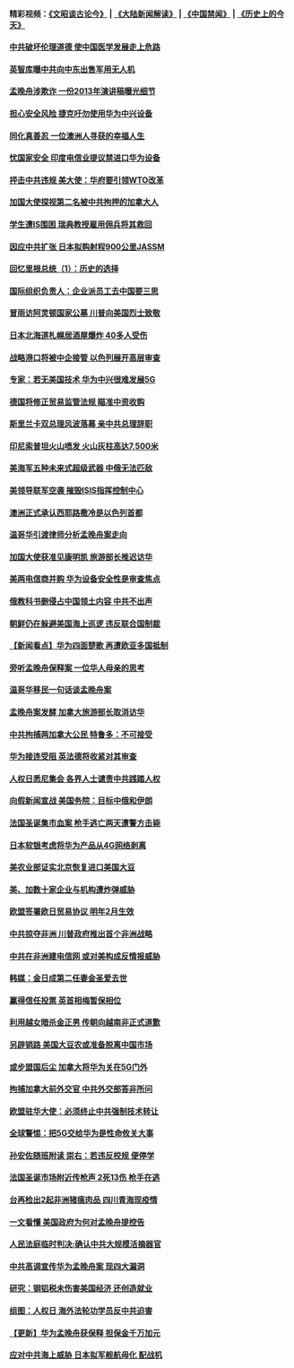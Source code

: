 #### 精彩视频：[《文昭谈古论今》](https://github.com/gfw-breaker/wenzhao/blob/master/README.md?t=12180330) | [《大陆新闻解读》](https://github.com/gfw-breaker/ntdtv-comedy/blob/master/README.md?t=12180330) | [《中国禁闻》](https://github.com/gfw-breaker/ntdtv-news/blob/master/README.md?t=12180330) | [《历史上的今天》](https://github.com/gfw-breaker/today-in-history/blob/master/README.md?t=12180330) 

#### [中共破坏伦理道德 使中国医学发展走上危路](../pages/nsc418/n10916806.md?t=12180330) 

#### [英智库曝中共向中东出售军用无人机](../pages/nsc418/n10916426.md?t=12180330) 

#### [孟晚舟涉欺诈 一份2013年演讲稿曝光细节](../pages/nsc418/n10916405.md?t=12180330) 

#### [担心安全风险 捷克吁勿使用华为中兴设备](../pages/nsc418/n10916667.md?t=12180330) 

#### [同化真善忍 一位澳洲人寻获的幸福人生](../pages/nsc418/n10916061.md?t=12180330) 

#### [忧国家安全 印度电信业提议禁进口华为设备](../pages/nsc418/n10916414.md?t=12180330) 

#### [抨击中共违规 美大使：华府要引领WTO改革](../pages/nsc418/n10916337.md?t=12180330) 

#### [加国大使探视第二名被中共拘押的加拿大人](../pages/nsc418/n10916036.md?t=12180330) 

#### [学生遭IS围困 瑞典教授雇用佣兵将其救回](../pages/nsc418/n10915702.md?t=12180330) 

#### [因应中共扩张 日本拟购射程900公里JASSM](../pages/nsc418/n10915667.md?t=12180330) 

#### [回忆里根总统（1）：历史的选择](../pages/nsc418/n10915488.md?t=12180330) 

#### [国际组织负责人：企业派员工去中国要三思](../pages/nsc418/n10914918.md?t=12180330) 

#### [冒雨访阿灵顿国家公墓 川普向美国烈士致敬](../pages/nsc418/n10914684.md?t=12180330) 

#### [日本北海道札幌居酒屋爆炸 40多人受伤](../pages/nsc418/n10914726.md?t=12180330) 

#### [战略港口将被中企接管 以色列展开高层审查](../pages/nsc418/n10914656.md?t=12180330) 

#### [专家：若无美国技术 华为中兴很难发展5G](../pages/nsc418/n10913393.md?t=12180330) 

#### [德国将修正贸易监管法规 瞄准中资收购](../pages/nsc418/n10914486.md?t=12180330) 

#### [斯里兰卡双总理风波落幕 亲中共总理辞职](../pages/nsc418/n10914382.md?t=12180330) 

#### [印尼索普坦火山喷发 火山灰柱高达7,500米](../pages/nsc418/n10914220.md?t=12180330) 

#### [美海军五种未来式超级武器 中俄无法匹敌](../pages/nsc418/n10913021.md?t=12180330) 

#### [美领导联军空袭 摧毁ISIS指挥控制中心](../pages/nsc418/n10913380.md?t=12180330) 

#### [澳洲正式承认西耶路撒冷是以色列首都](../pages/nsc418/n10913314.md?t=12180330) 

#### [温哥华引渡律师分析孟晚舟案走向](../pages/nsc418/n10911970.md?t=12180330) 

#### [加国大使获准见康明凯 旅游部长推迟访华](../pages/nsc418/n10912174.md?t=12180330) 

#### [美两电信商并购 华为设备安全性是审查焦点](../pages/nsc418/n10911931.md?t=12180330) 

#### [俄教科书删侵占中国领土内容 中共不出声](../pages/nsc418/n10911833.md?t=12180330) 

#### [朝鲜仍在躲避美国海上巡逻 违反联合国制裁](../pages/nsc418/n10911824.md?t=12180330) 

#### [【新闻看点】华为四面楚歌 再遭欧亚多国抵制](../pages/nsc418/n10911314.md?t=12180330) 

#### [旁听孟晚舟保释案 一位华人母亲的思考](../pages/nsc418/n10911766.md?t=12180330) 

#### [温哥华移民一句话谈孟晚舟案](../pages/nsc418/n10911793.md?t=12180330) 

#### [孟晚舟案发酵 加拿大旅游部长取消访华](../pages/nsc418/n10911719.md?t=12180330) 

#### [中共拘捕两加拿大公民 特鲁多：不可接受](../pages/nsc418/n10911648.md?t=12180330) 

#### [华为接连受阻 英法德将收紧对其审查](../pages/nsc418/n10911004.md?t=12180330) 

#### [人权日悉尼集会 各界人士谴责中共践踏人权](../pages/nsc418/n10910874.md?t=12180330) 

#### [向假新闻宣战 美国务院：目标中俄和伊朗](../pages/nsc418/n10909483.md?t=12180330) 

#### [法国圣诞集市血案 枪手逃亡两天遭警方击毙](../pages/nsc418/n10909711.md?t=12180330) 

#### [日本软银考虑将华为产品从4G网络剥离](../pages/nsc418/n10909502.md?t=12180330) 

#### [美农业部证实北京恢复进口美国大豆](../pages/nsc418/n10909553.md?t=12180330) 

#### [美、加数十家企业与机构遭炸弹威胁](../pages/nsc418/n10909561.md?t=12180330) 

#### [欧盟签署欧日贸易协议  明年2月生效](../pages/nsc418/n10909022.md?t=12180330) 

#### [中共掠夺非洲 川普政府推出首个非洲战略](../pages/nsc418/n10909107.md?t=12180330) 

#### [中共在非洲建电信网 或对美构成反情报威胁](../pages/nsc418/n10908572.md?t=12180330) 

#### [韩媒：金日成第二任妻金圣爱去世](../pages/nsc418/n10907348.md?t=12180330) 

#### [赢得信任投票 英首相梅暂保相位](../pages/nsc418/n10907229.md?t=12180330) 

#### [利用越女暗杀金正男 传朝向越南非正式道歉](../pages/nsc418/n10907137.md?t=12180330) 

#### [另辟销路 美国大豆农或准备脱离中国市场](../pages/nsc418/n10906755.md?t=12180330) 

#### [或步盟国后尘 加拿大将华为关在5G门外](../pages/nsc418/n10906948.md?t=12180330) 

#### [拘捕加拿大前外交官 中共外交部答非所问](../pages/nsc418/n10906805.md?t=12180330) 

#### [欧盟驻华大使：必须终止中共强制技术转让](../pages/nsc418/n10906425.md?t=12180330) 

#### [全球警惕：把5G交给华为是性命攸关大事](../pages/nsc418/n10906129.md?t=12180330) 

#### [孙安佐随班附读 崇右：若违反校规 便停学](../pages/nsc418/n10906519.md?t=12180330) 

#### [法国圣诞市场附近传枪声 2死13伤 枪手在逃](../pages/nsc418/n10906474.md?t=12180330) 

#### [台再检出2起非洲猪瘟肉品 四川青海现疫情](../pages/nsc418/n10905719.md?t=12180330) 

#### [一文看懂 美国政府为何对孟晚舟提控告](../pages/nsc418/n10904250.md?t=12180330) 

#### [人民法庭临时判决:确认中共大规模活摘器官](../pages/nsc418/n10905079.md?t=12180330) 

#### [中共高调宣传华为孟晚舟案 现四大漏洞](../pages/nsc418/n10904788.md?t=12180330) 

#### [研究：钢铝税未伤害美国经济 还创造就业](../pages/nsc418/n10904853.md?t=12180330) 

#### [组图：人权日 海外法轮功学员反中共迫害](../pages/nsc418/n10903703.md?t=12180330) 

#### [【更新】华为孟晚舟获保释 担保金千万加元](../pages/nsc418/n10904401.md?t=12180330) 

#### [应对中共海上威胁 日本拟军舰航母化 配战机](../pages/nsc418/n10904429.md?t=12180330) 

